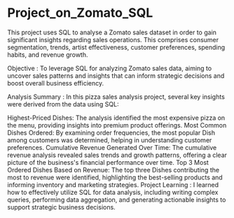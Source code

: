 # Project_on_Zomato_SQL
This project uses SQL to analyse a Zomato sales dataset in order to gain significant insights regarding sales operations. This comprises consumer segmentation, trends, artist effectiveness, customer preferences, spending habits, and revenue growth.

Objective : To leverage SQL for analyzing Zomato sales data, aiming to uncover sales patterns and insights that can inform strategic decisions and boost overall business efficiency.

Analysis Summary : In this pizza sales analysis project, several key insights were derived from the data using SQL:

Highest-Priced Dishes: The analysis identified the most expensive pizza on the menu, providing insights into premium product offerings.
Most Common Dishes Ordered: By examining order frequencies, the most popular Dish among customers was determined, helping in understanding customer preferences.
Cumulative Revenue Generated Over Time: The cumulative revenue analysis revealed sales trends and growth patterns, offering a clear picture of the business's financial performance over time.
Top 3 Most Ordered Dishes Based on Revenue: The top three Dishes contributing the most to revenue were identified, highlighting the best-selling products and informing inventory and marketing strategies.
Project Learning : I learned how to effectively utilize SQL for data analysis, including writing complex queries, performing data aggregation, and generating actionable insights to support strategic business decisions.
